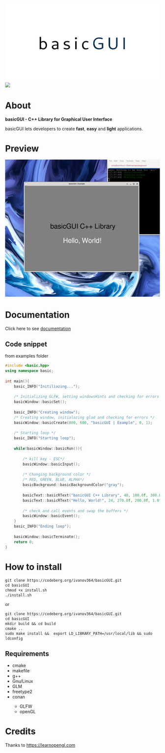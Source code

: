 <img src="logo/basicsmall.png">
<br>
<img src="https://img.shields.io/badge/license-MIT-green.svg">

<h1>About</h1>

<p><b>basicGUI - C++ Library for Graphical User Interface</b></p>
<p>basicGUI lets developers to create <b>fast</b>, <b>easy</b> and <b>light</b> applications.</p>


# Preview

<img src="img/basicGUIpreview.png">


<h1>Documentation</h1>

Click here to see <a href="basicGUI/src/branch/main/docs/docs.md">documentation</a>

<h2>Code snippet</h2>

from examples folder

```c++
#include <basic.hpp>
using namespace basic;

int main(){
	basic_INFO("Initiliazing...");
	
	/* Initializing GLFW, setting windowsHints and checking for errors */
    basicWindow::basicSet();

    basic_INFO("Creating window");
    /* Creating window, initialazing glad and checking for errors */
    basicWindow::basicCreate(800, 600, "basicGUI | Example", 0, 1);

    /* Starting loop */
    basic_INFO("Starting loop");

    while(basicWindow::basicRun()){

        /* kill key - ESC*/
        basicWindow::basicInput();

        /* Changing background color */
        /* RED, GREEN, BLUE, ALPHA*/
        basicBackground::basicBackgroundColor("gray");

        basicText::basicRText("basicGUI C++ Library", 48, 180.0f, 300.0f, 1.0f, "black", "freesans", 800, 600);
        basicText::basicRText("Hello, World!", 24, 270.0f, 200.0f, 1.0f, "white", "freesans", 800, 600);

        /* check and call events and swap the buffers */
        basicWindow::basicEvent();
    }
    basic_INFO("Ending loop");

    basicWindow::basicTerminate();
	return 0;
}

```

<h1>How to install</h1>

```
git clone https://codeberg.org/ivanov364/basicGUI.git
cd basicGUI
chmod +x install.sh
./install.sh
```

or

```
git clone https://codeberg.org/ivanov364/basicGUI.git
cd basicGUI
mkdir build && cd build
cmake ..
sudo make install &&  export LD_LIBRARY_PATH=/usr/local/lib && sudo ldconfig
```

 <h2>Requirements</h2>

 <ul>
    <li>cmake</li>
    <li>makefile</li>
    <li>g++</li>
    <li>Gnu/Linux</li>
    <li>GLM</li>
    <li>freetype2</li>
    <li>conan</li>
        <ul>
            <li>GLFW</li>
            <li>openGL</li>
        </ul>
 </ul>

# Credits

 <p>Thanks to <a href="https://learnopengl.com">https://learnopengl.com</a></p>

